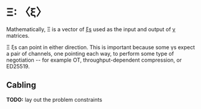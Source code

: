 # Ξ: 〈ξ〉
Mathematically, Ξ is a vector of [ξs](xi.md) used as the input and output of [γ](gamma.md) matrices.

Ξ ξs can point in either direction. This is important because some γs expect a pair of channels, one pointing each way, to perform some type of negotiation -- for example OT, throughput-dependent compression, or ED25519.


## Cabling
**TODO:** lay out the problem constraints
